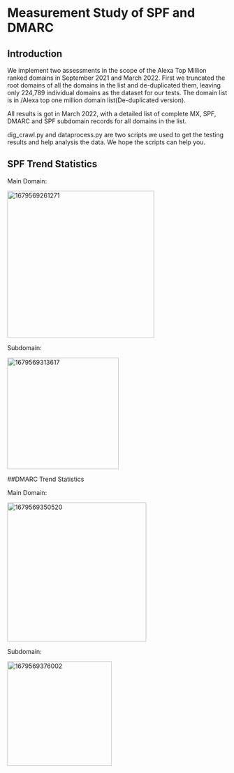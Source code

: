 # Measurement Study of SPF and DMARC

## Introduction
We implement two assessments in the scope of the Alexa Top Million ranked domains in September 2021 and March 2022. First we truncated the root domains of all the domains in the list and de-duplicated them, leaving only 224,789 individual domains as the dataset for our tests. The domain list is in /Alexa top one million domain list(De-duplicated version).

All results is got in March 2022, with a detailed list of complete MX, SPF, DMARC and SPF subdomain records for all domains in the list.

dig_crawl.py and dataprocess.py are two scripts we used to get the testing results and help analysis the data. We hope the scripts can help you.

## SPF Trend Statistics

Main Domain:

<img width="336" alt="1679569261271" src="https://user-images.githubusercontent.com/32115816/227183570-cba3a5c0-70bb-4c4f-b762-bcb0585c3621.png">

Subdomain:

<img width="255" alt="1679569313617" src="https://user-images.githubusercontent.com/32115816/227183778-1a16b713-fab9-42f8-8b7b-d31d22606a3e.png">

##DMARC Trend Statistics

Main Domain:

<img width="318" alt="1679569350520" src="https://user-images.githubusercontent.com/32115816/227183918-40ee362d-d46b-4d66-9b1a-7ca95cc7f2df.png">

Subdomain:

<img width="239" alt="1679569376002" src="https://user-images.githubusercontent.com/32115816/227184020-ab5dd1cf-adc6-4e28-b729-8a30ce61b56e.png">
